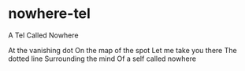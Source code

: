 nowhere-tel
===========

A Tel Called Nowhere

At the vanishing dot
On the map of the spot
Let me take you there
The dotted line
Surrounding the mind Of a self called nowhere
